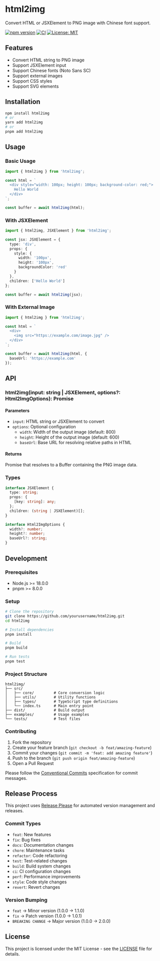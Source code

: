 # html2img

Convert HTML or JSXElement to PNG image with Chinese font support.

[![npm version](https://badge.fury.io/js/html2img.svg)](https://badge.fury.io/js/html2img)
[![CI](https://github.com/yourusername/html2img/actions/workflows/ci.yml/badge.svg)](https://github.com/yourusername/html2img/actions/workflows/ci.yml)
[![License: MIT](https://img.shields.io/badge/License-MIT-yellow.svg)](https://opensource.org/licenses/MIT)

## Features

- Convert HTML string to PNG image
- Support JSXElement input
- Support Chinese fonts (Noto Sans SC)
- Support external images
- Support CSS styles
- Support SVG elements

## Installation

```bash
npm install html2img
# or
yarn add html2img
# or
pnpm add html2img
```

## Usage

### Basic Usage

```typescript
import { html2img } from 'html2img';

const html = `
  <div style="width: 100px; height: 100px; background-color: red;">
    Hello World
  </div>
`;

const buffer = await html2img(html);
```

### With JSXElement

```typescript
import { html2img, JSXElement } from 'html2img';

const jsx: JSXElement = {
  type: 'div',
  props: {
    style: {
      width: '100px',
      height: '100px',
      backgroundColor: 'red'
    }
  },
  children: ['Hello World']
};

const buffer = await html2img(jsx);
```

### With External Image

```typescript
import { html2img } from 'html2img';

const html = `
  <div>
    <img src="https://example.com/image.jpg" />
  </div>
`;

const buffer = await html2img(html, {
  baseUrl: 'https://example.com'
});
```

## API

### html2img(input: string | JSXElement, options?: Html2ImgOptions): Promise<Buffer>

#### Parameters

- `input`: HTML string or JSXElement to convert
- `options`: Optional configuration
  - `width`: Width of the output image (default: 800)
  - `height`: Height of the output image (default: 600)
  - `baseUrl`: Base URL for resolving relative paths in HTML

#### Returns

Promise that resolves to a Buffer containing the PNG image data.

### Types

```typescript
interface JSXElement {
  type: string;
  props: {
    [key: string]: any;
  };
  children: (string | JSXElement)[];
}

interface Html2ImgOptions {
  width?: number;
  height?: number;
  baseUrl?: string;
}
```

## Development

### Prerequisites

- Node.js >= 18.0.0
- pnpm >= 8.0.0

### Setup

```bash
# Clone the repository
git clone https://github.com/yourusername/html2img.git
cd html2img

# Install dependencies
pnpm install

# Build
pnpm build

# Run tests
pnpm test
```

### Project Structure

```
html2img/
├── src/
│   ├── core/         # Core conversion logic
│   ├── utils/        # Utility functions
│   ├── types/        # TypeScript type definitions
│   └── index.ts      # Main entry point
├── dist/             # Build output
├── examples/         # Usage examples
└── tests/            # Test files
```

### Contributing

1. Fork the repository
2. Create your feature branch (`git checkout -b feat/amazing-feature`)
3. Commit your changes (`git commit -m 'feat: add amazing feature'`)
4. Push to the branch (`git push origin feat/amazing-feature`)
5. Open a Pull Request

Please follow the [Conventional Commits](https://www.conventionalcommits.org/) specification for commit messages.

## Release Process

This project uses [Release Please](https://github.com/google-github-actions/release-please-action) for automated version management and releases.

### Commit Types

- `feat`: New features
- `fix`: Bug fixes
- `docs`: Documentation changes
- `chore`: Maintenance tasks
- `refactor`: Code refactoring
- `test`: Test-related changes
- `build`: Build system changes
- `ci`: CI configuration changes
- `perf`: Performance improvements
- `style`: Code style changes
- `revert`: Revert changes

### Version Bumping

- `feat` -> Minor version (1.0.0 -> 1.1.0)
- `fix` -> Patch version (1.0.0 -> 1.0.1)
- `BREAKING CHANGE` -> Major version (1.0.0 -> 2.0.0)

## License

This project is licensed under the MIT License - see the [LICENSE](LICENSE) file for details. 